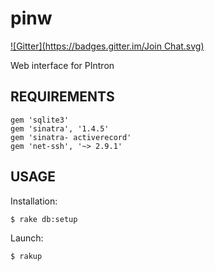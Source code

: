 pinw
====
[![Gitter](https://badges.gitter.im/Join Chat.svg)](https://gitter.im/AlgoLab/pinw?utm_source=badge&utm_medium=badge&utm_campaign=pr-badge&utm_content=badge)

Web interface for PIntron


REQUIREMENTS
------------

```
gem 'sqlite3'
gem 'sinatra', '1.4.5'
gem 'sinatra- activerecord'
gem 'net-ssh', '~> 2.9.1' 

```

USAGE
-----

Installation:

`$ rake db:setup`


Launch:

`$ rakup`
